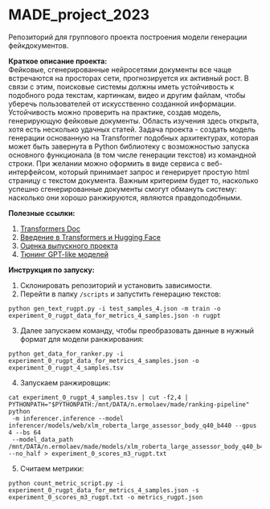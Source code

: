 # MADE_project_2023
Репозиторий для группового проекта построения модели генерации фейкдокументов.

**Краткое описание проекта:**  
Фейковые, сгенерированные нейросетями документы все чаще встречаются на просторах сети, прогнозируется их активный рост. В связи с этим, поисковые системы должны иметь устойчивость к подобного рода текстам, картинкам, видео и другим файлам, чтобы уберечь пользователей от искусственно созданной информации. Устойчивость можно проверить на практике, создав модель, генерирующую фейковые документы. Область изучения здесь открыта, хотя есть несколько удачных статей.
Задача проекта - создать модель генерации основанную на Transformer подобных архитектурах, которая может быть завернута в Python библиотеку с возможностью запуска основного функционала (в том числе генерации текстов) из командной строки. При желании можно оформить в виде сервиса с веб-интерфейсом, который принимает запрос и генерирует простую html страницу с текстом документа. Важным критерием будет то, насколько успешно сгенерированные документы смогут обмануть систему: насколько они хорошо ранжируются, являются правдоподобными.

  
  
**Полезные ссылки:**  

1. [Transformers Doc](https://huggingface.co/docs/transformers/performance)
2. [Введение в Transformers и Hugging Face](https://habr.com/ru/articles/704592/)
3. [Оценка выпускного проекта](https://data.vk.company/blog/topic/view/21655/)
4. [Тюнинг GPT-like моделей](https://habr.com/ru/companies/neoflex/articles/722584/)

**Инструкция по запуску:**
1. Склонировать репозиторий и установить зависимости.
2. Перейти в папку `/scripts` и запустить генерацию текстов:
~~~
python gen_text_rugpt.py -i test_samples_4.json -m train -o experiment_0_rugpt_data_for_metrics_4_samples.json -n rugpt
~~~
3. Далее запускаем команду, чтобы преобразовать данные в нужный формат для модели ранжирования:
~~~
python get_data_for_ranker.py -i experiment_0_rugpt_data_for_metrics_4_samples.json -o experiment_0_rugpt_4_samples.tsv
~~~
4. Запускаем ранжировщик:
~~~
cat experiment_0_rugpt_4_samples.tsv | cut -f2,4 | PYTHONPATH="$PYTHONPATH:/mnt/DATA/n.ermolaev/made/ranking-pipeline" python
 -m inferencer.inference --model inferencer/models/web/xlm_roberta_large_assessor_body_q40_b440 --gpus 4 --bs 64
 --model_data_path /mnt/DATA/n.ermolaev/made/models/xlm_roberta_large_assessor_body_q40_b440 --no_half > experiment_0_scores_m3_rugpt.txt
~~~
5. Считаем метрики:
~~~
python count_metric_script.py -i experiment_0_rugpt_data_for_metrics_4_samples.json -s experiment_0_scores_m3_rugpt.txt -o metrics_rugpt.json
~~~




